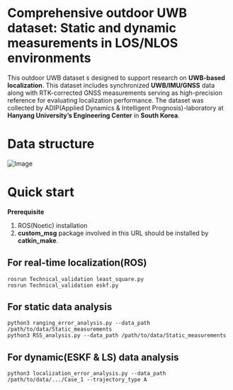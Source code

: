 # Comprehensive outdoor UWB dataset: Static and dynamic measurements in LOS/NLOS environments
This outdoor UWB dataset s designed to support research on **UWB-based localization**. This dataset includes synchronized **UWB/IMU/GNSS** data 
along with RTK-corrected GNSS measurements serving as high-precision reference for evaluating localization performance.
The dataset was collected by ADIP(Applied Dynamics & Intelligent Prognosis)-laboratory at **Hanyang University’s Engineering Center** in **South Korea**.


# Data structure
![Image](https://github.com/user-attachments/assets/3a01da78-4d55-42c6-92c4-c5e0648f84cb)


# Quick start

**Prerequisite**

1. ROS(Noetic) installation 
2. **custom_msg** package involved in this URL should be installed by **catkin_make**.

## For real-time localization(ROS)

    rosrun Technical_validation least_square.py
    rosrun Technical_validation eskf.py

## For static data analysis

    python3 ranging_error_analysis.py --data_path /path/to/data/Static_measurements
    python3 RSS_analysis.py --data_path /path/to/data/Static_measurements

## For dynamic(ESKF & LS) data analysis

    python3 localization_error_analysis.py --data_path /path/to/data/.../Case_1 --trajectory_type A
